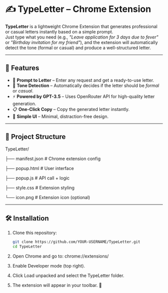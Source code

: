 # ✍️ TypeLetter – Chrome Extension

**TypeLetter** is a lightweight Chrome Extension that generates professional or casual letters instantly based on a simple prompt.  
Just type what you need (e.g., *"Leave application for 3 days due to fever"* or *"Birthday invitation for my friend"*), and the extension will automatically detect the tone (formal or casual) and produce a well-structured letter.

---

## 🚀 Features
- 📝 **Prompt to Letter** – Enter any request and get a ready-to-use letter.  
- 🎯 **Tone Detection** – Automatically decides if the letter should be *formal* or *casual*.  
- ⚡ **Powered by GPT-3.5** – Uses OpenRouter API for high-quality letter generation.  
- 📋 **One-Click Copy** – Copy the generated letter instantly.  
- 🎨 **Simple UI** – Minimal, distraction-free design.  

---

## 📂 Project Structure
TypeLetter/

├── manifest.json # Chrome extension config

├── popup.html # User interface

├── popup.js # API call + logic

├── style.css # Extension styling

└── icon.png # Extension icon (optional)


---

## 🛠️ Installation
1. Clone this repository:
   ```bash
   git clone https://github.com/YOUR-USERNAME/TypeLetter.git
   cd TypeLetter
2. Open Chrome and go to:
chrome://extensions/

3. Enable Developer mode (top right).

4. Click Load unpacked and select the TypeLetter folder.

5. The extension will appear in your toolbar. 🎉

